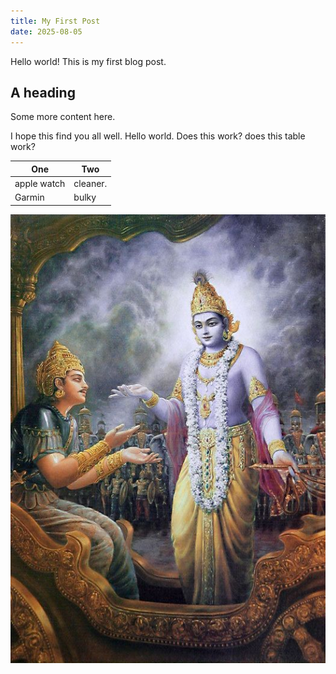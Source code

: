 ```yaml
---
title: My First Post
date: 2025-08-05
---
```


Hello world! This is my first blog post.

## A heading

Some more content here.

I hope this find you all well. Hello world. Does this work?
does this table work?

| One           | Two                    |
| ------------- | ---------------------- |
| apple watch   | cleaner. <br>          |
| Garmin        | bulky                  |

![Test](/assets/images/krishna.jpg)